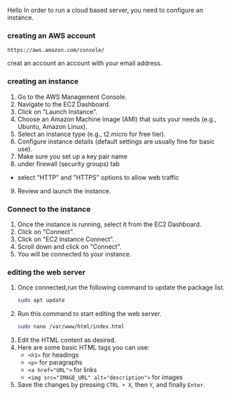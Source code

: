 Hello
In order to run a cloud based server, you need to configure an instance.

### creating an AWS account 
```
https://aws.amazon.com/console/
```
creat an account an account with your email address.

### creating an instance
1. Go to the AWS Management Console.
2. Navigate to the EC2 Dashboard.
3. Click on "Launch Instance".
4. Choose an Amazon Machine Image (AMI) that suits your needs (e.g., Ubuntu, Amazon Linux).
5. Select an instance type (e.g., t2.micro for free tier).
6. Configure instance details (default settings are usually fine for basic use).
7. Make sure you set up a key pair name
8. under firewall (security groups) tab 
- select "HTTP" and "HTTPS" options to allow web traffic
9. Review and launch the instance.
### Connect to the instance
1. Once the instance is running, select it from the EC2 Dashboard.
2. Click on "Connect".
3. Click on "EC2 Instance Connect".
4. Scroll down and click on "Connect".
5. You will be connected to your instance.
### editing the web server
1. Once connected,run the following command to update the package list.
     ```bash
     sudo apt update
2. Run this command to start editing the web server.
     ```bash
     sudo nano /var/www/html/index.html
     ```
3. Edit the HTML content as desired.
4. Here are some basic HTML tags you can use:
   - `<h1>` for headings
   - `<p>` for paragraphs
   - `<a href="URL">` for links
   - `<img src="IMAGE_URL" alt="description">` for images
5. Save the changes by pressing `CTRL + X`, then `Y`, and finally `Enter`.
